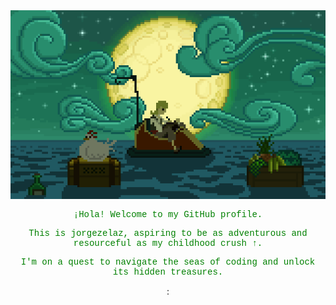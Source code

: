 <div align="center">
  <img src="https://raw.githubusercontent.com/jorgezelaz/jorgezelaz/main/monkeyisland.webp" alt="MonkeyIsland<3">
  <br>
  <p style="color: green; font-family: 'Courier New', Courier, monospace;">¡Hola! Welcome to my GitHub profile.</p>
  <p style="color: green; font-family: 'Courier New', Courier, monospace;">This is jorgezelaz, aspiring to be as adventurous and resourceful as my childhood crush ↑.</p>
  <p style="color: green; font-family: 'Courier New', Courier, monospace;">I'm on a quest to navigate the seas of coding and unlock its hidden treasures.</p>:
</div>

<!--
**jorgezelaz/jorgezelaz** is a ✨ _special_ ✨ repository because its `README.md` (this file) appears on your GitHub profile.

Here are some ideas to get you started:

- 🔭 I’m currently working on ...
- 🌱 I’m currently learning ...
- 👯 I’m looking to collaborate on ...
- 🤔 I’m looking for help with ...
- 💬 Ask me about ...
- 📫 How to reach me: ...
- 😄 Pronouns: ...
- ⚡ Fun fact: ...
-->
